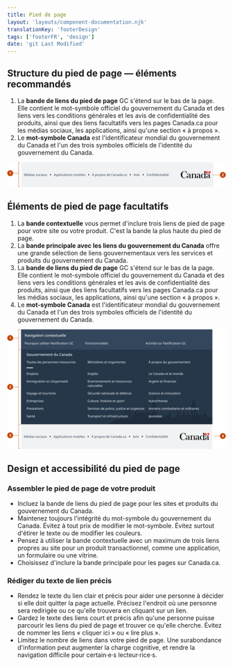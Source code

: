 ```yaml
---
title: Pied de page
layout: 'layouts/component-documentation.njk'
translationKey: 'footerDesign'
tags: ['footerFR', 'design']
date: 'git Last Modified'
---
```


## Structure du pied de page — éléments recommandés

<ol class="anatomy-list">
  <li>La <strong>bande de liens du pied de page</strong> GC s'étend sur le bas de la page. Elle contient le mot-symbole officiel du gouvernement du Canada et des liens vers les conditions générales et les avis de confidentialité des produits, ainsi que des liens facultatifs vers les pages Canada.ca pour les médias sociaux, les applications, ainsi qu'une section « à propos ».</li>
  <li>Le <strong>mot-symbole Canada</strong> est l'identificateur mondial du gouvernement du Canada et l'un des trois symboles officiels de l'identité du gouvernement du Canada.</li>
</ol>

<img class="b-sm b-default p-400" src="/images/fr/components/anatomy/gcds-footer-anatomy-recommended.svg" alt="Taxonomie du pied de page de site Web illustrant deux sections. La première section est composée de liens de pied de page situés dans une bannière grise, par exemple « Médias sociaux », « Applications mobiles », « À propos de Canada.ca ». La deuxième section est composée du mot-symbole Canada.ca." />

## Éléments de pied de page facultatifs

<ol class="anatomy-list">
  <li>La <strong>bande contextuelle</strong> vous permet d'inclure trois liens de pied de page pour votre site ou votre produit. C'est la bande la plus haute du pied de page.</li>
  <li>La <strong>bande principale avec les liens du gouvernement du Canada</strong> offre une grande sélection de liens gouvernementaux vers les services et produits du gouvernement du Canada.</li>
  <li>La <strong>bande de liens du pied de page</strong> GC s'étend sur le bas de la page. Elle contient le mot-symbole officiel du gouvernement du Canada et des liens vers les conditions générales et les avis de confidentialité des produits, ainsi que des liens facultatifs vers les pages Canada.ca pour les médias sociaux, les applications, ainsi qu'une section « à propos ».</li>
  <li>Le <strong>mot-symbole Canada</strong> est l'identificateur mondial du gouvernement du Canada et l'un des trois symboles officiels de l'identité du gouvernement du Canada.</li>
</ol>

<img class="b-sm b-default p-400" src="/images/fr/components/anatomy/gcds-footer-anatomy-optional.svg" alt="L'anatomie du composant pied de page identifiant les trois bandes horizontales qui forment le composant. La première est la bande contextuelle, une bande bleu avec un titre et trois liens. La deuxième la bande principale qui inclu les liens du gouvernement du Canada. La troisième est la band des liens du pied de page, une bande grise pâle avec à l'intérieur cinq liens séparés par des points et le logo du gouvernement du Canada." />

## Design et accessibilité du pied de page

### Assembler le pied de page de votre produit

- Incluez la bande de liens du pied de page pour les sites et produits du gouvernement du Canada.
- Maintenez toujours l'intégrité du mot-symbole du gouvernement du Canada. Évitez à tout prix de modifier le mot-symbole. Évitez surtout d'étirer le texte ou de modifier les couleurs.
- Pensez à utiliser la bande contextuelle avec un maximum de trois liens propres au site pour un produit transactionnel, comme une application, un formulaire ou une vitrine.
- Choisissez d'inclure la bande principale pour les pages sur Canada.ca.

### Rédiger du texte de lien précis

- Rendez le texte du lien clair et précis pour aider une personne à décider si elle doit quitter la page actuelle. Précisez l'endroit où une personne sera redirigée ou ce qu'elle trouvera en cliquant sur un lien.
- Gardez le texte des liens court et précis afin qu'une personne puisse parcourir les liens du pied de page et trouver ce qu'elle cherche. Évitez de nommer les liens « cliquer ici » ou « lire plus ».
- Limitez le nombre de liens dans votre pied de page. Une surabondance d'information peut augmenter la charge cognitive, et rendre la navigation difficile pour certain·e·s lecteur·rice·s.
